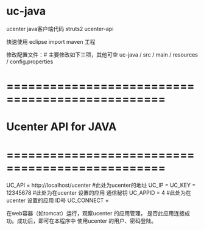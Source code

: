 uc-java
=======
ucenter java客户端代码
struts2  ucenter-api

快速使用
eclipse import maven 工程

修改配置文件：# 主要修改如下三项，其他可空
uc-java / src / main / resources / config.properties
# ================================================
# Ucenter API for JAVA
# ================================================
UC_API = http://localhost/ucenter    #此处为ucenter的地址
UC_IP = 
UC_KEY = 12345678   #此处为在ucenter 设置的应用 通信秘钥
UC_APPID = 4        #此处为在ucenter 设置的应用 ID号
UC_CONNECT =  

在web容器（如tomcat）运行，观察ucenter 的应用管理， 是否此应用连接成功。成功后，即可在本程序中 使用ucenter 的用户、密码登陆。
